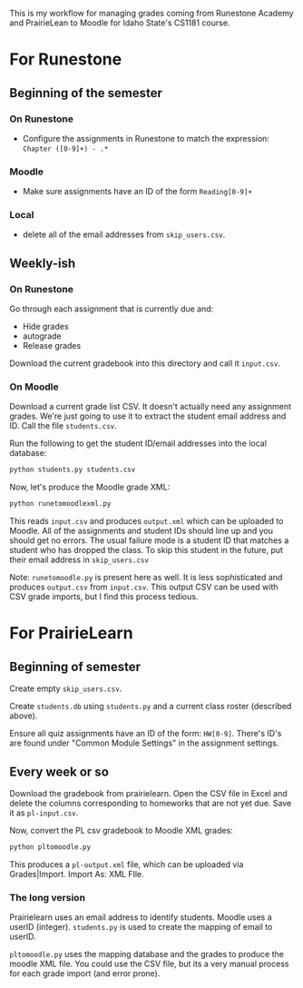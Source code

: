 This is my workflow for managing grades coming from Runestone Academy
and PrairieLean to Moodle for Idaho State's CS1181 course.

# For Runestone
## Beginning of the semester

### On Runestone

- Configure the assignments in Runestone to match the expression: `Chapter ([0-9]+) - .*`

### Moodle

- Make sure assignments have an ID of the form `Reading[0-9]+` 

### Local

- delete all of the email addresses from `skip_users.csv`.

## Weekly-ish

### On Runestone

Go through each assignment that is currently due and:

  - Hide grades
  - autograde
  - Release grades

Download the current gradebook into this directory and call it `input.csv`.

### On Moodle

Download a current grade list CSV. It doesn't actually need any assignment grades.
We're just going to use it to extract the student email address and ID.  Call the file
`students.csv`.

Run the following to get the student ID/email addresses into the local database:

```bash
python students.py students.csv
```

Now, let's produce the Moodle grade XML:

```bash
python runetomoodlexml.py
```

This reads `input.csv` and produces `output.xml` which can be uploaded to Moodle.
All of the assignments and student IDs should line up and you should get no errors.
The usual failure mode is a student ID that matches a student who has dropped the
class. To skip this student in the future, put their email address in `skip_users.csv`

Note: `runetomoodle.py` is present here as well. It is less sophisticated and
produces `output.csv` from `input.csv`. This output CSV can be used with CSV
grade imports, but I find this process tedious.

# For PrairieLearn

## Beginning of semester

Create empty `skip_users.csv`.

Create `students.db` using `students.py` and a current class roster (described above).

Ensure all quiz assignments have an ID of the form: `HW[0-9]`. There's ID's are found under "Common Module Settings" in the assignment settings.

## Every week or so

Download the gradebook from prairielearn. Open the
CSV file in Excel and delete the columns corresponding
to homeworks that are not yet due. Save it as `pl-input.csv`.

Now, convert the PL csv gradebook to Moodle XML grades:

```sh
python pltomoodle.py
```

This produces a `pl-output.xml` file, which can be uploaded via Grades|Import. Import As: XML FIle.

### The long version

Prairielearn uses an email address to identify students.
Moodle uses a userID (integer). `students.py` is used to
create the mapping of email to userID.

`pltomoodle.py` uses the mapping database and the grades to produce the moodle XML file. You could use the CSV file, but its a very manual process for each grade import (and error prone).
